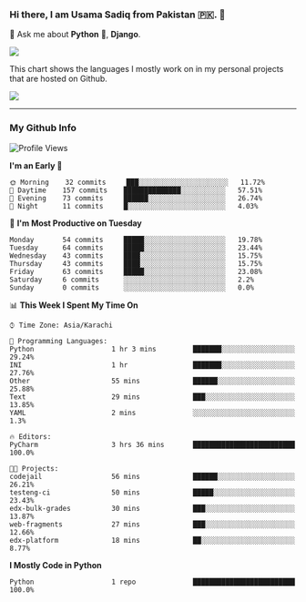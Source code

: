 ### Hi there, I am Usama Sadiq from Pakistan 🇵🇰. 👋

💬 Ask me about **Python** 🐍, **Django**. <!-- , Testing, Docker, Jenkins Automation, -->

<!--  
🗣 I love to talk about
  - Automating day-to-day stuff using Python
  - **Urdu Literature** 📚, **Anime** 💻, **Manga** 📜, **Light Novels** 📜, **Comics** 📱.  
-->

<img align="center" src="https://github-readme-stats.vercel.app/api?username=UsamaSadiq&custom_title=My Stats&show_icons=true&theme=dark&count_private=true&include_all_commits=true" />

This chart shows the languages I mostly work on in my personal projects that are hosted on Github.

<img align="center" src="https://github-readme-stats.vercel.app/api/top-langs/?username=UsamaSadiq&langs_count=10&layout=compact" />

--- 
### My Github Info
<!--START_SECTION:waka-->
![Profile Views](http://img.shields.io/badge/Profile%20Views-0-blue)

**I'm an Early 🐤** 

```text
🌞 Morning    32 commits     ███░░░░░░░░░░░░░░░░░░░░░░   11.72% 
🌆 Daytime    157 commits    ██████████████░░░░░░░░░░░   57.51% 
🌃 Evening    73 commits     ██████░░░░░░░░░░░░░░░░░░░   26.74% 
🌙 Night      11 commits     █░░░░░░░░░░░░░░░░░░░░░░░░   4.03%

```
📅 **I'm Most Productive on Tuesday** 

```text
Monday       54 commits     █████░░░░░░░░░░░░░░░░░░░░   19.78% 
Tuesday      64 commits     █████░░░░░░░░░░░░░░░░░░░░   23.44% 
Wednesday    43 commits     ████░░░░░░░░░░░░░░░░░░░░░   15.75% 
Thursday     43 commits     ████░░░░░░░░░░░░░░░░░░░░░   15.75% 
Friday       63 commits     █████░░░░░░░░░░░░░░░░░░░░   23.08% 
Saturday     6 commits      ░░░░░░░░░░░░░░░░░░░░░░░░░   2.2% 
Sunday       0 commits      ░░░░░░░░░░░░░░░░░░░░░░░░░   0.0%

```


📊 **This Week I Spent My Time On** 

```text
⌚︎ Time Zone: Asia/Karachi

💬 Programming Languages: 
Python                   1 hr 3 mins         ███████░░░░░░░░░░░░░░░░░░   29.24% 
INI                      1 hr                ███████░░░░░░░░░░░░░░░░░░   27.76% 
Other                    55 mins             ██████░░░░░░░░░░░░░░░░░░░   25.88% 
Text                     29 mins             ███░░░░░░░░░░░░░░░░░░░░░░   13.85% 
YAML                     2 mins              ░░░░░░░░░░░░░░░░░░░░░░░░░   1.3%

🔥 Editors: 
PyCharm                  3 hrs 36 mins       █████████████████████████   100.0%

🐱‍💻 Projects: 
codejail                 56 mins             ██████░░░░░░░░░░░░░░░░░░░   26.21% 
testeng-ci               50 mins             █████░░░░░░░░░░░░░░░░░░░░   23.43% 
edx-bulk-grades          30 mins             ███░░░░░░░░░░░░░░░░░░░░░░   13.87% 
web-fragments            27 mins             ███░░░░░░░░░░░░░░░░░░░░░░   12.66% 
edx-platform             18 mins             ██░░░░░░░░░░░░░░░░░░░░░░░   8.77%

```

**I Mostly Code in Python** 

```text
Python                   1 repo              █████████████████████████   100.0%

```



<!--END_SECTION:waka-->
<!--
**UsamaSadiq/UsamaSadiq** is a ✨ _special_ ✨ repository because its `README.md` (this file) appears on your GitHub profile.

Here are some ideas to get you started:

- 🔭 I’m currently working on ...
- 🌱 I’m currently learning ...
- 👯 I’m looking to collaborate on ...
- 🤔 I’m looking for help with ...
- 📫 How to reach me: ...
- 😄 Pronouns: ...
- ⚡ Fun fact: ...
-->

